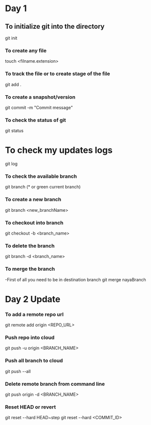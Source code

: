 # Day 1

## To initialize git into the directory
git init

### To create any file
touch <filname.extension>

### To track the file or to create stage of the file
git add .

### To create a snapshot/version
git commit -m "Commit message"

### To check the status of git
git status

# To check my updates logs
git log

### To check the available branch
git branch
(* or green current branch)

### To create a new branch
git branch <new_branchName>

### To checkout into branch
git checkout -b <branch_name>

### To delete the branch
git branch -d <branch_name>

### To merge the branch
-First of all you need to be in destination branch
git merge nayaBranch

# Day 2 Update

### To add a remote repo url
git remote add origin <REPO_URL>

### Push repo into cloud
git push -u origin <BRANCH_NAME>

### Push all branch to cloud
git push --all

### Delete remote branch from command line
git push origin -d <BRANCH_NAME>

### Reset HEAD or revert
git reset --hard HEAD~step
git reset --hard <COMMIT_ID>